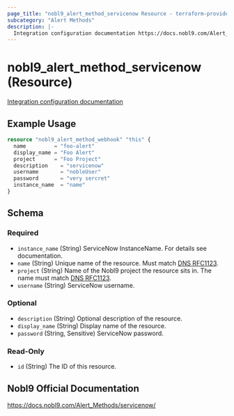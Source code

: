 ```yaml
---
page_title: "nobl9_alert_method_servicenow Resource - terraform-provider-nobl9"
subcategory: "Alert Methods"
description: |-
  Integration configuration documentation https://docs.nobl9.com/Alert_Methods/servicenow
---
```


# nobl9_alert_method_servicenow (Resource)

[Integration configuration documentation](https://docs.nobl9.com/Alert_Methods/servicenow)

## Example Usage

```terraform
resource "nobl9_alert_method_webhook" "this" {
  name         = "foo-alert"
  display_name = "Foo Alert"
  project      = "Foo Project"
  description    = "servicenow"
  username       = "nobleUser"
  password       = "very sercret"
  instance_name  = "name"
}
```

<!-- schema generated by tfplugindocs -->
## Schema

### Required

- `instance_name` (String) ServiceNow InstanceName. For details see documentation.
- `name` (String) Unique name of the resource. Must match [DNS RFC1123](https://kubernetes.io/docs/concepts/overview/working-with-objects/names/#names).
- `project` (String) Name of the Nobl9 project the resource sits in. The name must match [DNS RFC1123](https://kubernetes.io/docs/concepts/overview/working-with-objects/names/#names).
- `username` (String) ServiceNow username.

### Optional

- `description` (String) Optional description of the resource.
- `display_name` (String) Display name of the resource.
- `password` (String, Sensitive) ServiceNow password.

### Read-Only

- `id` (String) The ID of this resource.

## Nobl9 Official Documentation

https://docs.nobl9.com/Alert_Methods/servicenow/